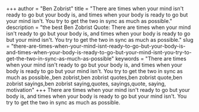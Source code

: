 +++
author = "Ben Zobrist"
title = "There are times when your mind isn't ready to go but your body is, and times when your body is ready to go but your mind isn't. You try to get the two in sync as much as possible."
description = "the best Ben Zobrist Quote: There are times when your mind isn't ready to go but your body is, and times when your body is ready to go but your mind isn't. You try to get the two in sync as much as possible."
slug = "there-are-times-when-your-mind-isnt-ready-to-go-but-your-body-is-and-times-when-your-body-is-ready-to-go-but-your-mind-isnt-you-try-to-get-the-two-in-sync-as-much-as-possible"
keywords = "There are times when your mind isn't ready to go but your body is, and times when your body is ready to go but your mind isn't. You try to get the two in sync as much as possible.,ben zobrist,ben zobrist quotes,ben zobrist quote,ben zobrist sayings,ben zobrist saying,quotes, sayings,quote, saying, motivation"
+++
There are times when your mind isn't ready to go but your body is, and times when your body is ready to go but your mind isn't. You try to get the two in sync as much as possible.
